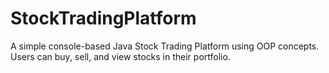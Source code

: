 # StockTradingPlatform
A simple console-based Java Stock Trading Platform using OOP concepts. Users can buy, sell, and view stocks in their portfolio.
